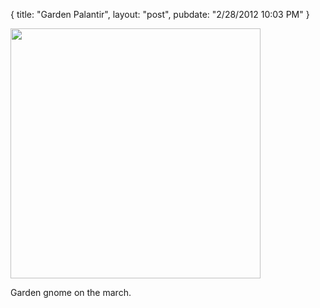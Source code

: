 {
   title: "Garden Palantir",
   layout: "post",
   pubdate: "2/28/2012 10:03 PM"
}


<div>
<a href="/static/images/garden-palantir-02-28-2012.png"><img width="400" src="/static/images/garden-palantir-02-28-2012.png"></a>
</div>

<p>
Garden gnome on the march.
</p>

<br>
<br>

